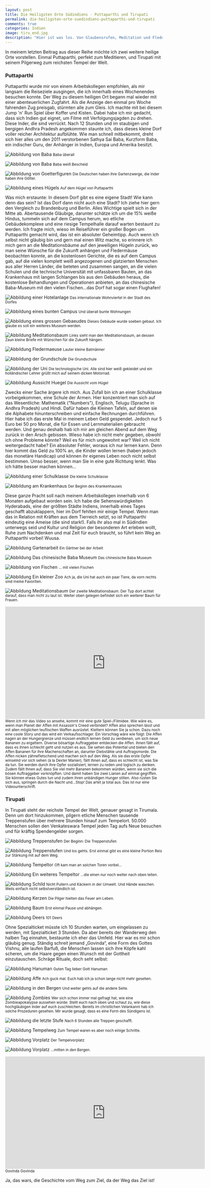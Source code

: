 ```yaml
---
layout: post
title: Die Heiligsten Orte Südindiens - Puttaparthi und Tirupati
permalink: die-heiligsten-orte-suedindiens-puttaparthi-und-tirupati 
comments: true
categories: Indien
image: tiru_end.jpg
description: "Hier ist was los. Von Glaubensrufen, Meditation und Fledermäusen, die sich bei diesen freunlichen Menschen auch am Tag blicken lassen."
---
```


<p>In meinem letzten Beitrag aus dieser Reihe möchte ich zwei weitere heilige Orte vorstellen. Einmal Puttaparthi, perfekt zum Meditieren, und Tirupati mit seinem Pilgerweg zum reichsten Tempel der Welt.</p>
<h3>Puttaparthi</h3>
<p>Puttaparthi wurde mir von einem Arbeitskollegen empfohlen, als mir langsam die Reiseziele ausgingen, die ich innerhalb eines Wochenendes besuchen konnte. Der Weg zu diesem heiligen Ort begann mal wieder mit einer abenteuerlichen Zugfahrt. Als die Anzeige den einmal pro Woche fahrenden Zug preisgab, stürmten alle zum Gleis. Ich machte mit bei diesem Jump 'n' Run Spiel über Koffer und Kisten. Dabei habe ich mir gedacht, dass sich Indien gut eignet, um Filme mit Verfolgungsjagden zu drehen. Diese Inder, die sind verrückt. Nach 12 Stunden und im staubigen und bergigen Andhra Pradesh angekommen staunte ich, dass dieses kleine Dorf voller reicher Architektur aufblühte. Wie man schnell mitbekommt, dreht sich hier alles um den 2011 verstorbenen Sathya Sai Baba, Kurzform Baba, ein indischer Guru, der Anhänger in Indien, Europa und Amerika besitzt.</p>

![Abbildung von Baba](/images/alles_baba.jpg "Baba überall")
<small>Baba überall</small>

![Abbildung von Baba](/images/allesistgott.jpg "Baba weiß Bescheid")
<small>Baba weiß Bescheid</small>

![Abbildung von Goetterfiguren](/images/putta_figuren.jpg "Götterfiguren")
<small>Die Deutschen haben ihre Gartenzwerge, die Inder haben ihre Götter.</small>

![Abbildung eines Hügels](/images/putta_fahnen.jpg "Auf dem Hügel von Puttaparthi")
<small>Auf dem Hügel von Puttaparthi</small>

<p>Was mich erstaunte: In diesem Dorf gibt es eine eigene Stadt! Wie kann denn das sein? Ist das Dorf dann nicht auch eine Stadt? Ich ziehe hier gern den Vergleich zu Brandenburg und Berlin. Alles Wichtige spielt sich in der Mitte ab. Abertausende Gläubige, darunter schätze ich um die 15% weiße Hindus, tummeln sich auf dem Campus herum, wo etliche Gebäudekomplexe und eine riesige Tempelhalle darauf warten bestaunt zu werden. Ich fragte mich, wieso im Reiseführer ein großer Bogen um Puttaparthi gemacht wird, das ist ein absoluter Geheimtipp. Auch wenn ich selbst nicht gläubig bin und gern mal einen Witz mache, so erinnere ich mich gern an die Meditationsbäume auf den jeweiligen Hügeln zurück, wo man seine Wünsche für die Zukunft anhängen und Fledermäuse beobachten konnte, an die kostenlosen Gerichte, die es auf dem Campus gab, auf die vielen komplett weiß angezogenen und glatzierten Menschen aus aller Herren Länder, die beteten und zusammen sangen, an die vielen Schulen und die technische Universität mit unfassbaren Bauten, an das Krankenhaus mit langen Schlangen bis aus den Gebäuden heraus, die kostenlose Behandlungen und Operationen anbieten, an das chinesische Baba-Museum mit den vielen Fischen…das Dorf hat sogar einen Flughafen!</p>

![Abbildung einer Hotelanlage](/images/putta_hotels.jpg "Die Hotelanlage")
<small>Das internationale Wohnviertel in der Stadt des Dorfes</small>

![Abbildung eines bunten Campus](/images/putta_wohnungen.jpg "Der bunte Campus")
<small>Und überall bunte Wohnungen</small>

![Abbildung eines grossen Gebaeudes](/images/putta_museum.jpg "Ein neues Museum")
<small>Dieses Gebäude wurde soeben gebaut. Ich glaube es soll ein weiteres Museum werden.</small>

![Abbildung Meditationsbaum](/images/medbaum1.jpg "Der erste Meditationsbaum")
<small>Links sieht man den Meditationsbaum, an dessen Zaun kleine Briefe mit Wünschen für die Zukunft hängen.</small>

![Abbildung Fledermaeuse](/images/bats.jpg "Fledermäuse")
<small>Lauter kleine Batmänner</small>

![Abbildung der Grundschule](/images/putta_grundschule.jpg "Die Grundschule")
<small>Die Grundschule</small>

![Abbildung der Uni](/images/putta_technologyUniversity.jpg "Die TU")
<small>Die technologische Uni. Alle sind hier weiß gekleidet und ein holländischer Lehrer grüßt mich auf seinem dicken Motorrad.</small>

![Abbildung Aussicht Huegel](/images/putta_ausblick.jpg "Die Aussicht vom Hügel")
<small>Die Aussicht vom Hügel</small>

<p>Zwecks einer Sache ärgere ich mich. Aus Zufall bin ich an einer Schulklasse vorbeigekommen, eine Schule der Armen. Hier konzentriert man sich auf das Wesentliche: Mathematik ("Numbers"), Englisch, Telugu (Sprache in Andhra Pradesh) und Hindi. Dafür haben die Kleinen Tafeln, auf denen sie die Alphabete hinunterschreiben und einfache Rechnungen durchführen. Hier habe ich das erste Mal in meinem Leben Geld gespendet. Jedoch nur 5 Euro bei 50 pro Monat, die für Essen und Lernmaterialien gebraucht werden. Und genau deshalb hab ich mir am gleichen Abend auf dem Weg zurück in den Arsch gebissen. Wieso habe ich nicht mehr gegeben, obwohl ich ohne Probleme könnte? Weil es für mich ungewohnt war? Weil ich nicht weitergedacht habe? Ein absoluter Fehler, woraus ich nur lernen kann. Denn hier kommt das Geld zu 100% an, die Kinder wollen lernen (haben jedoch das monetäre Handicap) und können ihr eigenes Leben noch nicht selbst bestimmen. Umso besser, wenn man Sie in eine gute Richtung lenkt. Was ich hätte besser machen können...</p>

![Abbildung einer Schulklasse](/images/putta_schule.jpg "Eine kleine Schulklasse")
<small>Die kleine Schulklasse</small>

![Abbildung am Krankenhaus](/images/putta_hospital.jpg "Am Krankenhaus")
<small>Der Beginn des Krankenhauses</small>

<p>Diese ganze Pracht soll nach meinem Arbeitskollegen innerhalb von 6 Monaten aufgebaut worden sein. Ich habe die Sehenswürdigkeiten Hyderabads, eine der größten Städte Indiens, innerhalb eines Tages geschafft abzuklappern, hier im Dorf fehlten mir einige Tempel. Wenn man das in Relation mit Kräften aus dem Tierreich setzt, so ist Puttaparthi eindeutig eine Ameise (die sind stark!). Falls ihr also mal in Südindien unterwegs seid und Kultur und Religion der besonderen Art erleben wollt, Ruhe zum Nachdenken und mal Zeit für euch braucht, so führt kein Weg an Puttaparthi vorbei! Wuusa.</p>

![Abbildung Gartenarbeit](/images/putta_garten.jpg "Gartenarbeit")
<small>Ein Gärtner bei der Arbeit</small>

![Abbildung Das chinesische Baba Museum](/images/babamuseum1.jpg "Das chinesische Baba Museum")
<small>Das chinesische Baba Museum</small>

![Abbildung von Fischen](/images/babamuseum2.jpg "Fische")
<small>... mit vielen Fischen</small>

![Abbildung Ein kleiner Zoo](/images/putta_zoo.jpg "Ein kleiner Zoo")
<small>Ach ja, die Uni hat auch ein paar Tiere, da vorn rechts sind meine Favoriten.</small>

![Abbildung Meditationsbaum](/images/medbaum2.jpg "Der zweite Meditationsbaum")
<small>Der zweite Meditationsbaum. Der Typ dort achtet darauf, dass man nicht zu laut ist. Weiter oben gelegen befindet sich ein weiterer Baum für Frauen.</small>

<iframe width="640" height="360" src="https://www.youtube.com/embed/R2Nh1Ikw8LY" frameborder="0" allowfullscreen></iframe>
<small>Wenn ich mir das Video so ansehe, kommt mir eine gute Spiel-/Filmidee. Wie wäre es, wenn man Planet der Affen mit Assassin's Creed verbindet? Affen also sprechen lässt und mit allen möglichen teuflischen Waffen ausrüstet. Klettern können Sie ja schon. Dazu noch eine coole Story und das wird ein Verkaufsschlager. Ein Vorschlag wäre wie folgt: Die Affen nagen an der Hungergrenze und müssen endlich lernen Geld zu verdienen, um sich neue Bananen zu ergattern. Diverse bösartige Auftraggeber entdecken die Affen. Ihnen fällt auf, dass es ihnen schlecht geht und nutzen es aus. Sie sehen das Potential und bieten den Affen Bananen für ihre Machenschaften an, darunter Diebstähle und Auftragsmorde. Die Affen nicken zähnefletschend und machen sich auf den Weg. Als sie das erste Opfer winselnd vor sich sehen (à la Dexter Manier), fällt Ihnen auf, dass es schlecht ist, was Sie da tun. Sie werden durch ihre Opfer sozialisiert, lernen zu reden und logisch zu denken. Zudem fällt Ihnen auf, dass Sie viel mehr Bananen bekommen würden, wenn sie sich die bösen Auftraggeber vorknöpften. Und damit haben Sie zwei Lianen auf einmal gegriffen. Sie können etwas Gutes tun und zudem ihren unbändigen Hunger stillen. Also rüsten Sie sich aus, springen durch die Nacht und...Stop! Das artet ja total aus. Das ist nur eine Videounterschrift.</small>

<h3>Tirupati</h3>
<p>In Tirupati steht der reichste Tempel der Welt, genauer gesagt in Tirumala. Denn um dort hinzukommen, pilgern etliche Menschen tausende Treppenstufen über mehrere Stunden hinauf zum Tempelort. 50.000 Menschen sollen den Venkateswara Tempel jeden Tag aufs Neue besuchen und für kräftig Spendengelder sorgen.</p>

![Abbildung Treppenstufen](/images/tiru_anfang.jpg "Der Beginn des Pilgerwegs")
<small>Der Beginn: Die Treppenstufen</small>

![Abbildung Treppenstufen](/images/tiru_anfang2.jpg "Treppenstufen")
<small>Und los gehts. Erst einmal gibt es eine kleine Portion Reis zur Stärkung mit auf dem Weg.</small>

![Abbildung Tempeltor](/images/tiru_tor.jpg "Eins von vielen Toren")
<small>Oft kam man an solchen Toren vorbei...</small>

![Abbildung Ein weiteres Tempeltor](/images/tiru_tor2.jpg "Ein weiteres Tempeltor")
<small>...die einen nur noch weiter nach oben leiten.</small>

![Abbildung Schild](/images/tiru_urination.jpg "Das weltliche Schild")
<small>Nicht Pullern und Käckern in der Umwelt. Und Hände waschen. Weils einfach nicht selbstverständlich ist.</small>

![Abbildung Kerzen](/images/tiru_kerzen.jpg "Minikerzen")
<small>Die Pilger hielten das Feuer am Leben.</small>

![Abbildung Baum](/images/abhaengbaum.jpg "Abhängbaum")
<small>Erst einmal Pause und abhängen.</small>

![Abbildung Deers](/images/tiru_deers.jpg "Oh my deer")
<small>101 Deers</small>

<p>Ohne Spezialticket müsste ich 10 Stunden warten, um eingelassen zu werden, mit Spezialticket 3 Stunden. Da aber bereits der Wanderweg den halben Tag einnahm, bestaunte ich eher das Umfeld. Hier war es mir schon gläubig genug. Ständig schreit jemand „Govinda“, eine Form des Gottes Vishnu, alle laufen Barfuß, die Menschen lassen sich ihre Köpfe kahl scheren, um die Haare gegen einen Wunsch mit der Gottheit einzutauschen. Schräge Rituale, doch seht selbst:</p>

![Abbildung Hanuman](/images/tiru_hanuman.jpg "Hanuman")
<small>Guten Tag lieber Gott Hanuman</small>

![Abbildung Affe](/images/tiru_affe.jpg "Wieder mal Affen")
<small>Ach guck mal. Euch hab ich ja schon lange nicht mehr gesehen.</small>

![Abbildung in den Bergen](/images/tiru_wanderweg.jpg "Auf zur anderen Seite")
<small>Und weiter gehts auf die andere Seite.</small>

![Abbildung Zombies](/images/tiru_zombies.jpg "Indische Zombies")
<small>Wer sich schon immer mal gefragt hat, wie eine Zombieapokalypse aussehen würde: Stellt euch nach oben und schaut zu, wie diese hochgläubigen Inder auf euch zuschleichen. Bereits im christlichen Velankanni hab ich solche Prozeduren gesehen. Mir wurde gesagt, dass es eine Form des Sündigens ist.</small>

![Abbildung die letzte Stufe](/images/tiru_end.jpg "Die letzte Stufe")
<small>Nach 6 Stunden alle Treppen geschafft.</small>

![Abbildung Tempelweg](/images/tiru_to_temple.jpg "Das letzte Stück zum Tempel")
<small>Zum Tempel waren es aber noch einige Schritte.</small>

![Abbildung Vorplatz](/images/tiru_temple.jpg "Der Vorplatz")
<small>Der Tempelvorplatz</small>

![Abbildung Vorplatz](/images/tiru_temple2.jpg "Der Vorplatz")
<small>...mitten in den Bergen.</small>

<iframe width="640" height="360" src="https://www.youtube.com/embed/lFPW4yMHlac" frameborder="0" allowfullscreen></iframe>
<small>Govinda Govinda</small>

<p>Ja, das wars, die Geschichte vom Weg zum Ziel, da der Weg das Ziel ist!</p>